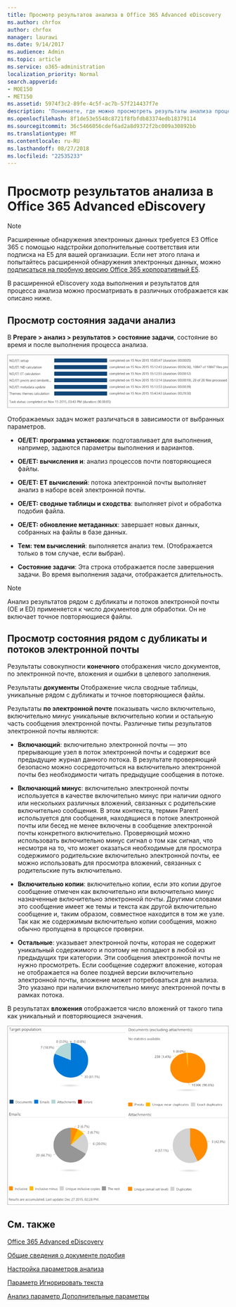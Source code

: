 ```yaml
---
title: Просмотр результатов анализа в Office 365 Advanced eDiscovery
ms.author: chrfox
author: chrfox
manager: laurawi
ms.date: 9/14/2017
ms.audience: Admin
ms.topic: article
ms.service: o365-administration
localization_priority: Normal
search.appverid:
- MOE150
- MET150
ms.assetid: 5974f3c2-89fe-4c5f-ac7b-57f214437f7e
description: 'Понимаете, где можно просмотреть результаты анализа процесса в Office 365 расширенного обнаружения электронных данных, включая определения параметров отображаемых задач.  '
ms.openlocfilehash: 8f1de53e5548c8721f8fbfdb83374edb18379114
ms.sourcegitcommit: 36c5466056cdef6ad2a8d9372f2bc009a30892bb
ms.translationtype: MT
ms.contentlocale: ru-RU
ms.lasthandoff: 08/27/2018
ms.locfileid: "22535233"
---
```

# <a name="view-analyze-results-in-office-365-advanced-ediscovery"></a>Просмотр результатов анализа в Office 365 Advanced eDiscovery

> [!NOTE]
> Расширенные обнаружения электронных данных требуется E3 Office 365 с помощью надстройки дополнительные соответствия или подписка на E5 для вашей организации. Если нет этого плана и попытайтесь расширенной обнаружения электронных данных, можно [подписаться на пробную версию Office 365 корпоративный E5](https://go.microsoft.com/fwlink/p/?LinkID=698279). 
  
В расширенной eDiscovery хода выполнения и результатов для процесса анализа можно просматривать в различных отображается как описано ниже.
  
## <a name="view-analyze-task-status"></a>Просмотр состояния задачи анализ

В **Prepare \> анализ \> результатов \> состояние задачи**, состояние во время и после выполнения процесса анализа. 
  
![Состояние задачи анализа](media/d0372978-ce08-4f4e-a1fc-aa918ae44364.png)
  
Отображаемых задач может различаться в зависимости от выбранных параметров. 
  
- **ОЕ/ET: программа установки**: подготавливает для выполнения, например, задаются параметры выполнения и вариантов.
    
- **ОЕ/ET: вычисления и**: анализ процессов почти повторяющиеся файлы.
    
- **ОЕ/ET: ET вычислений**: потока электронной почты выполняет анализ в наборе всей электронной почты.
    
- **ОЕ/ET: сводные таблицы и сходства**: выполняет pivot и обработка подобия файла.
    
- **ОЕ/ET: обновление метаданных**: завершает новых данных, собранных на файлы в базе данных.
    
- **Тем: тем вычислений**: выполняется анализ тем. (Отображается только в том случае, если выбран).
    
- **Состояние задачи**: Эта строка отображается после завершения задачи. Во время выполнения задачи, отображается длительность.
    
> [!NOTE]
> Анализ результатов рядом с дубликаты и потоков электронной почты (ОЕ и ED) применяется к число документов для обработки. Он не включает точное повторяющиеся файлы. 
  
## <a name="view-near-duplicates-and-email-threads-status"></a>Просмотр состояния рядом с дубликаты и потоков электронной почты

Результаты совокупности **конечного** отображения число документов, по электронной почте, вложения и ошибки в целевого заполнения. 
  
Результаты **документы** Отображение числа сводные таблицы, уникальные рядом с дубликаты и точное повторяющиеся файлы. 
  
Результаты **по электронной почте** показывать число включительно, включительно минус уникальные включительно копии и остальную часть сообщения электронной почты. Различные типы результатов электронной почты являются: 
  
- **Включающий**: включительно электронной почты — это прерывающие узел в поток электронной почты и содержит все предыдущие журнал данного потока. В результате проверяющий безопасно можно сосредоточиться на включительно электронной почты без необходимости читать предыдущие сообщения в потоке. 
    
- **Включающий минус**: включительно электронной почты используется в качестве включительно минус при наличии одного или нескольких различных вложений, связанных с родительские включительно сообщения. В этом контекста, термин Parent используется для сообщения, находящиеся в потоке электронной почты или бесед не менее включены в сообщение электронной почты конкретного включительно. Проверяющий можно использовать включительно минус сигнал о том как сигнал, что несмотря на то, что может оказаться необходимые для просмотра содержимого родительские включительно электронной почты, ее можно использовать для просмотра вложений, связанных с родительские путь включительно. 
    
- **Включительно копии**: включительно копии, если это копии другое сообщение отмечен как включительно или включительно минус назначенные включительно электронной почты. Другими словами это сообщение имеет же темы и текста как другой включительно сообщение и, таким образом, совместное находится в том же узле. Так как же содержимым включительно копии сообщения, можно обычно пропущена в процессе проверки. 
    
- **Остальные**: указывает электронной почты, которая не содержит уникальный содержимого и поэтому не попадают в любой из предыдущих три категории. Эти сообщения электронной почты не нужно просмотреть. Если сообщение содержит вложение, которая не отображается на более поздней версии включительно электронной почты, вложение может потребоваться для анализа. Это указано при наличии включительно минус электронной почты в рамках потока.
    
В результатах **вложения** отображается число вложений от такого типа как уникальный и повторяющиеся значения. 
  
![Почти повторяющиеся результаты и цепочки сообщений](media/54491303-0ee3-4739-b42e-d1ee486842fd.png)
  
## <a name="see-also"></a>См. также

[Office 365 Advanced eDiscovery](office-365-advanced-ediscovery.md)
  
[Общие сведения о документе подобия](understand-document-similarity-in-advanced-ediscovery.md)
  
[Настройка параметров анализа](set-analyze-options-in-advanced-ediscovery.md)
  
[Параметр Игнорировать текста](set-ignore-text-in-advanced-ediscovery.md)
  
[Анализ параметр Дополнительные параметры](view-analyze-results-in-advanced-ediscovery.md)

